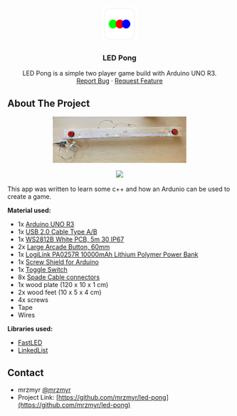 <br />
<p align="center">
  <a href="https://github.com/mrzmyr/led-pong">
    <img src="./docs/icon.png" alt="Logo" width="80" height="80">
  </a>

  <h3 align="center">LED Pong</h3>

  <p align="center">
    LED Pong is a simple two player game build with Arduino UNO R3.
    <br />
    <a href="https://github.com/mrzmyr/led-pong/issues">Report Bug</a>
    ·
    <a href="https://github.com/mrzmyr/led-pong/issues">Request Feature</a>
  </p>
</p>

## About The Project

<p align="center">
  <img src="./docs/preview.jpeg" width="300px">
</p>
<p align="center" style="margin-top: 10px">
  <img src="./docs/preview.gif" width="200px">
</p>

This app was written to learn some c++ and how an Ardunio can be used to create a game.

**Material used:**

- 1x [Arduino UNO R3](https://store.arduino.cc/products/arduino-uno-rev3)
- 1x [USB 2.0 Cable Type A/B](https://store-usa.arduino.cc/products/usb-2-0-cable-type-a-b)
- 1x [WS2812B White PCB, 5m 30 IP67](https://www.aliexpress.com/item/2036819167.html?spm=a2g0o.order_detail.0.0.4d2f4c7fktNG4W)
- 2x [Large Arcade Button, 60mm](https://www.berrybase.de/bauelemente/schalter-taster/drucktaster/large-arcade-button-60mm-beleuchtet-40-led-12v-dc-41?c=81)
- 1x [LogiLink PA0257R 10000mAh Lithium Polymer Power Bank](https://www.amazon.de/gp/product/B08S78HKW4/ref=ppx_yo_dt_b_asin_image_o00_s00?ie=UTF8&psc=1)
- 1x [Screw Shield for Arduino](https://www.dold-mechatronik.de/Screw-Shield-for-Arduino)
- 1x [Toggle Switch](https://www.amazon.de/gp/product/B083NLCDQG/ref=ppx_yo_dt_b_asin_title_o02_s00?ie=UTF8&psc=1)
- 8x [Spade Cable connectors](https://www.amazon.de/gp/product/B084VKX2BP/ref=ppx_yo_dt_b_asin_title_o01_s00?ie=UTF8&psc=1)
- 1x wood plate (120 x 10 x 1 cm)
- 2x wood feet (10 x 5 x 4 cm)
- 4x screws
- Tape
- Wires

**Libraries used:**

- [FastLED](https://github.com/FastLED/FastLED)
- [LinkedList](https://github.com/ivanseidel/LinkedList)

## Contact

- mrzmyr [@mrzmyr](https://twitter.com/mrzmyr)
- Project Link: [https://github.com/mrzmyr/led-pong](https://github.com/mrzmyr/led-pong)

